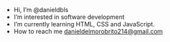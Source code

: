 - Hi, I’m @danieldbls
- I’m interested in software development
- I’m currently learning HTML, CSS and JavaScript.
- How to reach me danieldelmorobrito214@gmail.com

<!---
danieldbls/danieldbls is a ✨ special ✨ repository because its `README.md` (this file) appears on your GitHub profile.
You can click the Preview link to take a look at your changes.
--->
